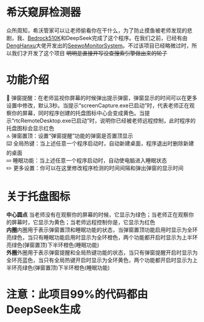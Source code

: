 # 希沃窥屏检测器
众所周知，希沃管家可以让老师偷看你在干什么，为了防止摸鱼被老师发现的悲剧，我、[Bedrock510K](https://github.com/Bedrock510K)和DeepSeek完成了这个程序。在我们之前，已经有由[DengHanxu](https://github.com/DengHanxu)大佬开发出的[SeewoMonitorSystem](https://github.com/DengHanxu/SeewoMonitorSystem?tab=readme-ov-file#seewomonitorsystem)。不过该项目已经略微过时，所以我们才开发了这个项目   ~~明明是直接开写没查搜索引擎做出来的轮子~~
# 功能介绍
📢 弹窗提醒：在老师监视你屏幕的时候弹出提示弹窗，弹窗显示的时间可以在更多设置中修改，默认3秒。当提示“screenCapture.exe已启动”时，代表老师正在观察你的屏幕，同时程序创建的托盘图标中心会变成黄色。当提示“rtcRemoteDesktop.exe已启动”时，说明你已经被老师远程控制，此时程序的托盘图标会显示红色\
🔝 弹窗置顶：设置“弹窗提醒”功能的弹窗是否置顶显示\
⌨️ 全局热键：当上述任意一个程序启动时，自动新建桌面，程序退出时删除新建的桌面\
💤 睡眠功能：当上述任意一个程序启动时，自动使电脑进入睡眠状态\
✏️ 更多设置：你可以在这里修改程序检测的时间间隔和弹出弹窗的显示时间
# 关于托盘图标
**中心圆点**
当老师没有在观察你的屏幕的时候，它显示为绿色；当老师正在观察你的屏幕时，它显示为黄色；当老师远程控制你是，它显示为红色\
**内圈**内圈用于表示弹窗置顶和睡眠功能的状态，当弹窗置顶功能启用时显示为全环亮绿色，当只有睡眠功能启用时显示为全环橙色，两个功能都开启时显示为上半环亮绿色(弹窗置顶)下半环橙色(睡眠功能)\
**外圈**外圈用于表示弹窗提醒和全局热键功能的状态，当只有弹窗提醒开启时显示为全环亮蓝色，当只有全局热键开启时显示为全环黄色，两个功能都开启时显示为上半环亮绿色(弹窗置顶)下半环橙色(睡眠功能)
# 注意：此项目99%的代码都由DeepSeek生成
